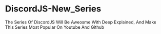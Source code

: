 # DiscordJS-New_Series
The Series Of DiscordJS Will Be Aweosme With Deep Explained, And Make This Series Most Popular On Youtube And Github
